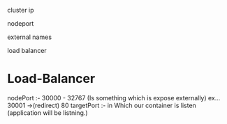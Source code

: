 cluster ip

nodeport

external names

load balancer



# Load-Balancer

nodePort :- 30000 - 32767  (Is something which is expose externally) ex... 30001 ->(redirect) 80
targetPort :- in Which our container is listen (application will be listning.)

